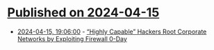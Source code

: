 # [Published on 2024-04-15](index.md)

* [2024-04-15, 19:06:00](https://soylentnews.org/article.pl?sid=24/04/14/1828205&from=rss) - [“Highly Capable” Hackers Root Corporate Networks by Exploiting Firewall 0-Day](https://soylentnews.org/article.pl?sid=24/04/14/1828205&from=rss)
